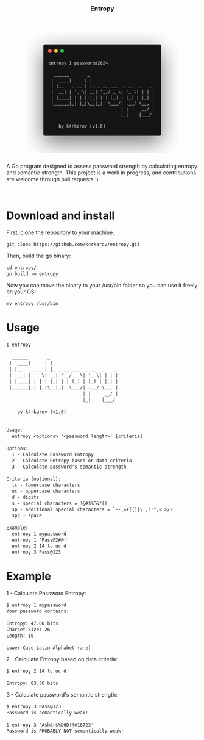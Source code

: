 <h3 align="center">Entropy</h3>
<h1 align="center"> <img src="https://github.com/k4rkarov/entropy/blob/main/carbon.png" alt="procontor" width="400px"></h1>

A Go program designed to assess password strength by calculating entropy and semantic strength. This project is a work in progress, and contributions are welcome through pull requests :) 

<br>

# Download and install

First, clone the repository to your machine:

```
git clone https://github.com/k4rkarov/entropy.git
```

Then, build the go binary:

```
cd entropy/
go build -o entropy
```

Now you can move the binary to your /usr/bin folder so you can use it freely on your OS:

```
mv entropy /usr/bin
```

# Usage
```
$ entropy

  ______       _                         
 |  ____|     | |                        
 | |__   _ __ | |_ _ __ ___  _ __  _   _ 
 |  __| | '_ \| __| '__/ _ \| '_ \| | | |
 | |____| | | | |_| | | (_) | |_) | |_| |
 |______|_| |_|\__|_|  \___/| .__/ \__, |
                            | |     __/ |
                            |_|    |___/ 
	
    by k4rkarov (v1.0)
 
 
Usage:
  entropy <options> '<password length>' [criteria]
 
Options:
  1 - Calculate Password Entropy
  2 - Calculate Entropy based on data criteria
  3 - Calculate password's semantic strength
 
Criteria (optional):
  lc - lowercase characters
  uc - uppercase characters
  d - digits
  s - special characters = !@#$%^&*()
  sp - additional special characters = `~-_=+[{]}\|;:'",<.>/?
  spc - space
 
Example:
  entropy 1 mypassword
  entropy 1 'Pass@2#@!'
  entropy 2 14 lc uc d
  entropy 3 Pass@123
```

# Example

1 - Calculate Password Entropy:

```
$ entropy 1 mypassword
Your password contains:

Entropy: 47.00 bits
Charset Size: 26
Length: 10

Lower Case Latin Alphabet (a-z)
```

2 - Calculate Entropy based on data criteria:

```
$ entropy 2 14 lc uc d

Entropy: 83.36 bits

```

3 - Calculate password's semantic strength:

```
$ entropy 3 Pass@123
Password is semantically weak!

$ entropy 3 'Ash&r$%D6D!@#18723'
Password is PROBABLY NOT semantically weak!
```
